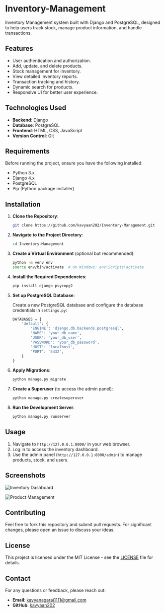 # Inventory-Management

Inventory Management system built with Django and PostgreSQL, designed to help users track stock, manage product information, and handle transactions.

## Features

- User authentication and authorization.
- Add, update, and delete products.
- Stock management for inventory.
- View detailed inventory reports.
- Transaction tracking and history.
- Dynamic search for products.
- Responsive UI for better user experience.
  
## Technologies Used

- **Backend**: Django
- **Database**: PostgreSQL
- **Frontend**: HTML, CSS, JavaScript
- **Version Control**: Git

## Requirements

Before running the project, ensure you have the following installed:

- Python 3.x
- Django 4.x
- PostgreSQL
- Pip (Python package installer)

## Installation

1. **Clone the Repository**:
   ```bash
   git clone https://github.com/kavyaan202/Inventory-Management.git
   ```

2. **Navigate to the Project Directory**:
   ```bash
   cd Inventory-Management
   ```

3. **Create a Virtual Environment** (optional but recommended):
   ```bash
   python -m venv env
   source env/bin/activate  # On Windows: env\Scripts\activate
   ```

4. **Install the Required Dependencies**:
   ```bash
   pip install django psycopg2
   ```

5. **Set up PostgreSQL Database**:

   Create a new PostgreSQL database and configure the database credentials in `settings.py`:

   ```python
   DATABASES = {
       'default': {
           'ENGINE': 'django.db.backends.postgresql',
           'NAME': 'your_db_name',
           'USER': 'your_db_user',
           'PASSWORD': 'your_db_password',
           'HOST': 'localhost',
           'PORT': '5432',
       }
   }
   ```

6. **Apply Migrations**:
   ```bash
   python manage.py migrate
   ```

7. **Create a Superuser** (to access the admin panel):
   ```bash
   python manage.py createsuperuser
   ```

8. **Run the Development Server**:
   ```bash
   python manage.py runserver
   ```

## Usage

1. Navigate to `http://127.0.0.1:8000/` in your web browser.
2. Log in to access the inventory dashboard.
3. Use the admin panel (`http://127.0.0.1:8000/admin`) to manage products, stock, and users.

## Screenshots

![Inventory Dashboard](path-to-screenshot-1)

![Product Management](path-to-screenshot-2)

## Contributing

Feel free to fork this repository and submit pull requests. For significant changes, please open an issue to discuss your ideas.

## License

This project is licensed under the MIT License - see the [LICENSE](LICENSE) file for details.

## Contact

For any questions or feedback, please reach out:

- **Email**: kavyanagaraj1111@gmail.com
- **GitHub**: [kavyaan202](https://github.com/kavyaan202)
